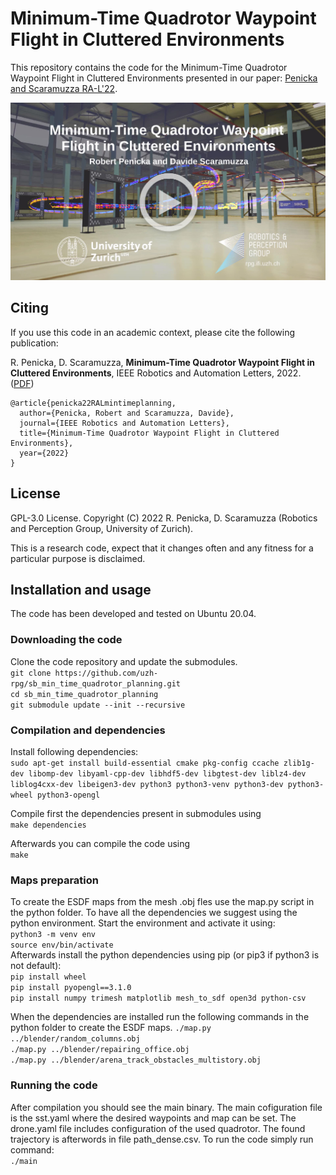 # Minimum-Time Quadrotor Waypoint Flight in Cluttered Environments

This repository contains the code for the Minimum-Time Quadrotor Waypoint Flight in Cluttered Environments presented in our paper: [Penicka and Scaramuzza RA-L'22](https://rpg.ifi.uzh.ch/docs/RAL22_Penicka.pdf).

[![illustration](./docs/RAL22_Penicka.jpg)](https://youtu.be/TIvvHtzRwSo)



## Citing
If you use this code in an academic context, please cite the following publication:

R. Penicka, D. Scaramuzza, **Minimum-Time Quadrotor Waypoint Flight in Cluttered Environments**, IEEE Robotics and Automation Letters, 2022. ([PDF](https://rpg.ifi.uzh.ch/docs/RAL22_Penicka.pdf))

```
@article{penicka22RALmintimeplanning,
  author={Penicka, Robert and Scaramuzza, Davide},
  journal={IEEE Robotics and Automation Letters}, 
  title={Minimum-Time Quadrotor Waypoint Flight in Cluttered Environments}, 
  year={2022}
}
```

## License 
GPL-3.0 License. Copyright (C) 2022 R. Penicka, D. Scaramuzza (Robotics and Perception Group, University of Zurich).

This is a research code, expect that it changes often and any fitness for a particular purpose is disclaimed.

## Installation and usage

The code has been developed and tested on Ubuntu 20.04.

### Downloading the code

Clone the code repository and update the submodules.<br />
`git clone https://github.com/uzh-rpg/sb_min_time_quadrotor_planning.git`<br />
`cd sb_min_time_quadrotor_planning`<br />
`git submodule update --init --recursive`

### Compilation and dependencies

Install following dependencies:<br />
`sudo apt-get install build-essential cmake pkg-config ccache zlib1g-dev libomp-dev libyaml-cpp-dev libhdf5-dev libgtest-dev liblz4-dev liblog4cxx-dev libeigen3-dev python3 python3-venv python3-dev python3-wheel python3-opengl`<br />

Compile first the dependencies present in submodules using<br />
`make dependencies`<br />

Afterwards you can compile the code using<br />
`make`

### Maps preparation

To create the ESDF maps from the mesh .obj fles use the map.py script in the python folder. To have all the dependencies we suggest using the python environment.
Start the environment and activate it using:<br />
`python3 -m venv env`<br />
`source env/bin/activate`<br />
Afterwards install the python dependencies using pip (or pip3 if python3 is not default):<br />
`pip install wheel`<br />
`pip install pyopengl==3.1.0`<br />
`pip install numpy trimesh matplotlib mesh_to_sdf open3d python-csv`

When the dependencies are installed run the following commands in the python folder to create the ESDF maps.
`./map.py ../blender/random_columns.obj`<br />
`./map.py ../blender/repairing_office.obj`<br />
`./map.py ../blender/arena_track_obstacles_multistory.obj`

### Running the code

After compilation you should see the main binary. The main cofiguration file is the sst.yaml where the desired waypoints and map can be set. The drone.yaml file includes configuration of the used quadrotor. The found trajectory is afterwords in file path_dense.csv. To run the code simply run command:<br />
`./main`
